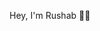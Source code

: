Hey, I'm Rushab 🧑‍💻

<!---
gsrushab/gsrushab is a ✨ special ✨ repository because its `README.md` (this file) appears on your GitHub profile.
You can click the Preview link to take a look at your changes.
--->
